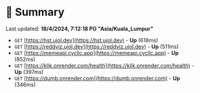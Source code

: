 # 📖 Summary
Last updated: **18/4/2024, 7:12:18 PG "Asia/Kuala_Lumpur"**

- `GET` [https://hst.ujol.dev](https://hst.ujol.dev) - **Up** (618ms)
- `GET` [https://reddviz.ujol.dev](https://reddviz.ujol.dev) - **Up** (511ms)
- `GET` [https://memeapi.cyclic.app](https://memeapi.cyclic.app) - **Up** (852ms)
- `GET` [https://klik.onrender.com/health](https://klik.onrender.com/health) - **Up** (397ms)
- `GET` [https://dumb.onrender.com](https://dumb.onrender.com) - **Up** (346ms)

